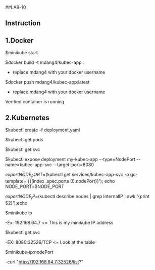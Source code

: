 ##LAB-10 

## Instruction 

## 1.Docker
$minikube start 

$docker build -t mdang4/kubec-app .

- replace mdang4 with your docker username

$docker push mdang4/kubec-app:latest

- replace mdang4 with your docker username

Verified container is running

## 2.Kubernetes

$kubectl create -f deployment.yaml

$kubectl get pods

$kubectl get svc

$kubectl expose deployment my-kubec-app --type=NodePort --name=kubec-app-svc --target-port=8080

$export NODE_PORT=$(kubectl get services/kubec-app-svc -o go-template='{{(index .spec.ports 0).nodePort}}'); echo NODE_PORT=$NODE_PORT

$export NODE_IP=$(kubectl describe nodes | grep InternalIP | awk '{print $2}');echo

$minikube ip

-Ex: 192.168.64.7 <= This is my minikube IP address

$kubectl get svc

-EX: 8080:32526/TCP <= Look at the table

$minikube-ip:nodePort

-curl "http://192.168.64.7:32526/list?"

